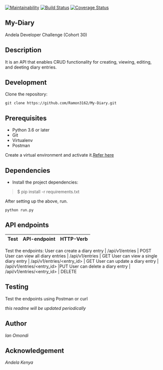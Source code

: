 [![Maintainability](https://api.codeclimate.com/v1/badges/92ae5552eeceac6cd893/maintainability)](https://codeclimate.com/github/Ramon3162/My-Diary/maintainability)  [![Build Status](https://travis-ci.org/Ramon3162/My-Diary.svg?branch=develop)](https://travis-ci.org/Ramon3162/My-Diary) [![Coverage Status](https://coveralls.io/repos/github/Ramon3162/My-Diary/badge.svg?branch=develop)](https://coveralls.io/github/Ramon3162/My-Diary?branch=develop)

## My-Diary

Andela Developer Challenge (Cohort 30)

## Description

It is an API that enables CRUD functionality for creating, viewing, editing, and deeting diary entries.

## Development

Clone the repository:

```git clone https://github.com/Ramon3162/My-Diary.git```


## Prerequisites

* Python 3.6 or later
* Git 
* Virtualenv
* Postman

Create a virtual environment and activate it.[Refer here](https://docs.python.org/3/tutorial/venv.html)

## Dependencies
- Install the project dependencies:
> $ pip install -r requirements.txt

After setting up the above, run.

```python run.py```

## API endpoints

Test | API-endpoint | HTTP-Verb
------------ | -------------- | ------------ 

Test the endpoints:
User can create a diary entry | /api/v1/entries | POST
User can view all diary entries | /api/v1/entries | GET
User can view a single diary entry | /api/v1/entries/<entry_id> | GET
User can update a diary entry | /api/v1/entries/<entry_id> |PUT
User can delete a diary entry | /api/v1/entries/<entry_id> | DELETE

## Testing
Test the endpoints using Postman or curl

*this readme will be updated periodically*

## Author

*Ian Omondi*

## Acknowledgement

*Andela Kenya*
